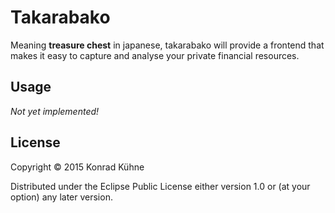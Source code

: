 # Takarabako

Meaning **treasure chest** in japanese, takarabako will provide a frontend that makes it easy to capture and analyse your private financial resources.

## Usage
*Not yet implemented!*

## License

Copyright © 2015 Konrad Kühne

Distributed under the Eclipse Public License either version 1.0 or (at
your option) any later version.
